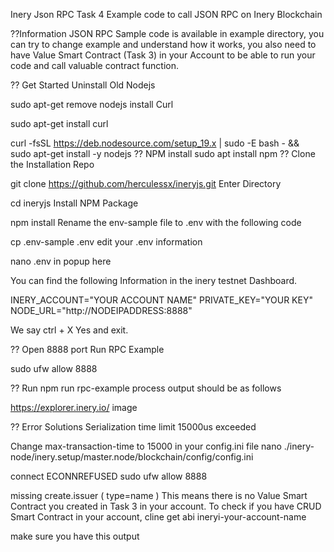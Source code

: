 Inery Json RPC Task 4 Example code to call JSON RPC on Inery Blockchain

??Information JSON RPC Sample code is available in example directory, you can try to change example and understand how it works, you also need to have Value Smart Contract (Task 3) in your Account to be able to run your code and call valuable contract function.

?? Get Started Uninstall Old Nodejs

sudo apt-get remove nodejs install Curl

sudo apt-get install curl

curl -fsSL https://deb.nodesource.com/setup_19.x | sudo -E bash - &&\
sudo apt-get install -y nodejs
?? NPM install sudo apt install npm ?? Clone the Installation Repo

git clone https://github.com/herculessx/ineryjs.git Enter Directory

cd ineryjs Install NPM Package

npm install Rename the env-sample file to .env with the following code

cp .env-sample .env edit your .env information

nano .env in popup here

You can find the following Information in the inery testnet Dashboard.

INERY_ACCOUNT="YOUR ACCOUNT NAME" PRIVATE_KEY="YOUR KEY" NODE_URL="http://NODEIPADDRESS:8888"

We say ctrl + X Yes and exit.

?? Open 8888 port Run RPC Example

sudo ufw allow 8888

?? Run npm run rpc-example process output should be as follows

https://explorer.inery.io/ image

?? Error Solutions Serialization time limit 15000us exceeded

Change max-transaction-time to 15000 in your config.ini file nano ./inery-node/inery.setup/master.node/blockchain/config/config.ini

connect ECONNREFUSED sudo ufw allow 8888

missing create.issuer ( type=name ) This means there is no Value Smart Contract you created in Task 3 in your account. To check if you have CRUD Smart Contract in your account, cline get abi ineryi-your-account-name

make sure you have this output
